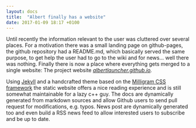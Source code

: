 ```yaml
---
layout: docs
title:  "Albert finally has a website"
date: 2017-01-09 18:17 +0100
---
```


Until recently the information relevant to the user was cluttered over several places. For a motivation there was a small landing page on github-pages, the github repository had a README.md, which basically served the same purpose, to get help the user had to go to the wiki and for news… well there was nothing. Finally there is now a place where everything gets merged to a single website: The project website *[albertlauncher.github.io](http://albertlauncher.github.io).*

Using [Jekyll](https://jekyllrb.com/) and a handcrafted theme based on the [Milligram CSS framework](https://milligram.io/) the static website offers a nice reading experience and is still somewhat maintainable for a lazy c++ guy. The docs are dynamically generated from markdown sources and allow Github users to send pull request for modifications, e.g. typos. News post are dynamically generated too and even build a RSS news feed to allow interested users to subscribe and be up to date.
